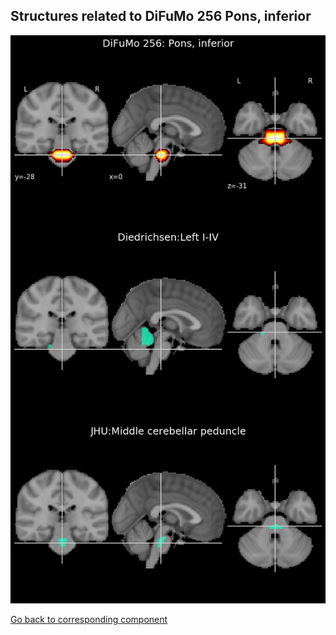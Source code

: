


## Structures related to DiFuMo 256 Pons, inferior

![138](138.jpg "Structures related to DiFuMo 256 Pons, inferior")

[Go back to corresponding component](https://parietal-inria.github.io/DiFuMo/256/html/138.html)